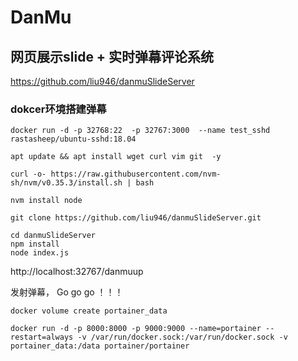 # DanMu


##  网页展示slide + 实时弹幕评论系统   
https://github.com/liu946/danmuSlideServer

###  dokcer环境搭建弹幕
```
docker run -d -p 32768:22  -p 32767:3000  --name test_sshd rastasheep/ubuntu-sshd:18.04

apt update && apt install wget curl vim git  -y

curl -o- https://raw.githubusercontent.com/nvm-sh/nvm/v0.35.3/install.sh | bash

nvm install node 

git clone https://github.com/liu946/danmuSlideServer.git

cd danmuSlideServer
npm install
node index.js

```


http://localhost:32767/danmuup

发射弹幕， Go  go  go ！！！

```
docker volume create portainer_data

docker run -d -p 8000:8000 -p 9000:9000 --name=portainer --restart=always -v /var/run/docker.sock:/var/run/docker.sock -v portainer_data:/data portainer/portainer
 
```

